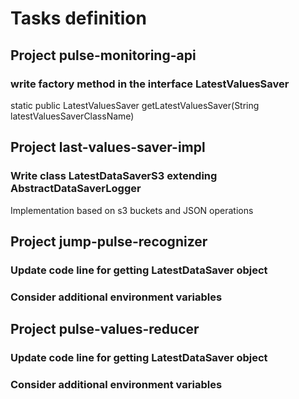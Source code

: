 # Tasks definition
## Project pulse-monitoring-api
### write factory method in the interface LatestValuesSaver
static public LatestValuesSaver getLatestValuesSaver(String latestValuesSaverClassName) 
## Project last-values-saver-impl
### Write class LatestDataSaverS3 extending AbstractDataSaverLogger 
Implementation based on s3 buckets and JSON operations
## Project jump-pulse-recognizer
### Update code line for getting LatestDataSaver object
### Consider additional environment variables
## Project pulse-values-reducer
### Update code line for getting LatestDataSaver object
### Consider additional environment variables






